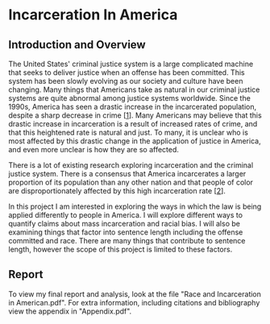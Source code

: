 # Incarceration In America

## Introduction and Overview
The United States' criminal justice system is a large complicated machine that seeks to deliver justice when an offense has been committed. This system has been slowly evolving as our society and culture have been changing. Many things that Americans take as natural in our criminal justice systems are quite abnormal among justice systems worldwide. Since the 1990s, America has seen a drastic increase in the incarcerated population, despite a sharp decrease in crime [[1](https://www.nytimes.com/2008/04/23/world/americas/23iht-23prison.12253738.html)]. Many Americans may believe that this drastic increase in incarceration is a result of increased rates of crime, and that this heightened rate is natural and just. To many, it is unclear who is most affected by this drastic change in the application of justice in America, and even more unclear is how they are so affected.

There is a lot of existing research exploring incarceration and the criminal justice system. There is a consensus that America incarcerates a larger proportion of its population than any other nation and that people of color are disproportionately affected by this high incarceration rate [[2](https://www.nytimes.com/2008/04/23/world/americas/23iht-23prison.12253738.html)].

In this project I am interested in exploring the ways in which the law is being applied differently to people in America. I will explore different ways to quantify claims about mass incarceration and racial bias. I will also be examining things that factor into sentence length including the offense committed and race. There are many things that contribute to sentence length, however the scope of this project is limited to these factors.

## Report
To view my final report and analysis, look at the file "Race and Incarceration in American.pdf". For extra information, including citations and bibliography view the appendix in "Appendix.pdf".
